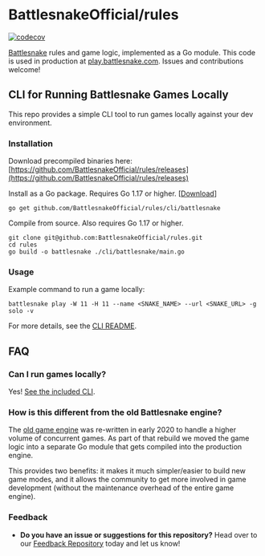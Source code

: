 # BattlesnakeOfficial/rules

[![codecov](https://codecov.io/gh/BattlesnakeOfficial/rules/branch/master/graph/badge.svg)](https://codecov.io/gh/BattlesnakeOfficial/rules)

[Battlesnake](https://play.battlesnake.com) rules and game logic, implemented as a Go module. This code is used in production at [play.battlesnake.com](https://play.battlesnake.com). Issues and contributions welcome!


## CLI for Running Battlesnake Games Locally

This repo provides a simple CLI tool to run games locally against your dev environment.

### Installation

Download precompiled binaries here: <br>
[https://github.com/BattlesnakeOfficial/rules/releases](https://github.com/BattlesnakeOfficial/rules/releases)

Install as a Go package. Requires Go 1.17 or higher. [[Download](https://golang.org/dl/)]
```
go get github.com/BattlesnakeOfficial/rules/cli/battlesnake
```

Compile from source. Also requires Go 1.17 or higher.
```
git clone git@github.com:BattlesnakeOfficial/rules.git
cd rules
go build -o battlesnake ./cli/battlesnake/main.go
```

### Usage

Example command to run a game locally:
```
battlesnake play -W 11 -H 11 --name <SNAKE_NAME> --url <SNAKE_URL> -g solo -v
```

For more details, see the [CLI README](cli/README.md).


## FAQ

### Can I run games locally?

Yes! [See the included CLI](cli/README.md).

### How is this different from the old Battlesnake engine?

The [old game engine](https://github.com/battlesnakeio/engine) was re-written in early 2020 to handle a higher volume of concurrent games. As part of that rebuild we moved the game logic into a separate Go module that gets compiled into the production engine.

This provides two benefits: it makes it much simpler/easier to build new game modes, and it allows the community to get more involved in game development (without the maintenance overhead of the entire game engine).

### Feedback

* **Do you have an issue or suggestions for this repository?** Head over to our [Feedback Repository](https://play.battlesnake.com/feedback) today and let us know!
